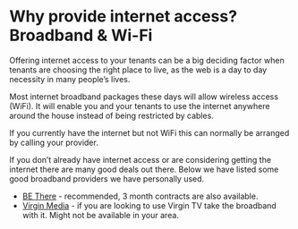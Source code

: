 Why provide internet access? Broadband & Wi-Fi
==============================================
Offering internet access to your tenants can be a big deciding factor when
tenants are choosing the right place to live, as the web is a day to day
necessity in many people’s lives.

Most internet broadband packages these days will allow wireless access (WiFi).
It will enable you and your tenants to use the internet anywhere around the
house instead of being restricted by cables.

If you currently have the internet but not WiFi this can normally be arranged by
calling your provider.

If you don’t already have internet access or are considering getting the
internet there are many good deals out there. Below we have listed some good
broadband providers we have personally used.

* [BE There](http://www.bethere.co.uk) - recommended, 3 month contracts are also available.
* [Virgin Media](http://store.virginmedia.com/broadband.html) - if you are looking to use Virgin TV take the broadband with it. Might not be available in your area.
